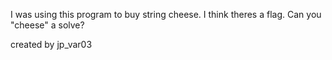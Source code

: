 I was using this program to buy string cheese. I think theres a flag. Can you "cheese" a solve?

created by jp_var03
